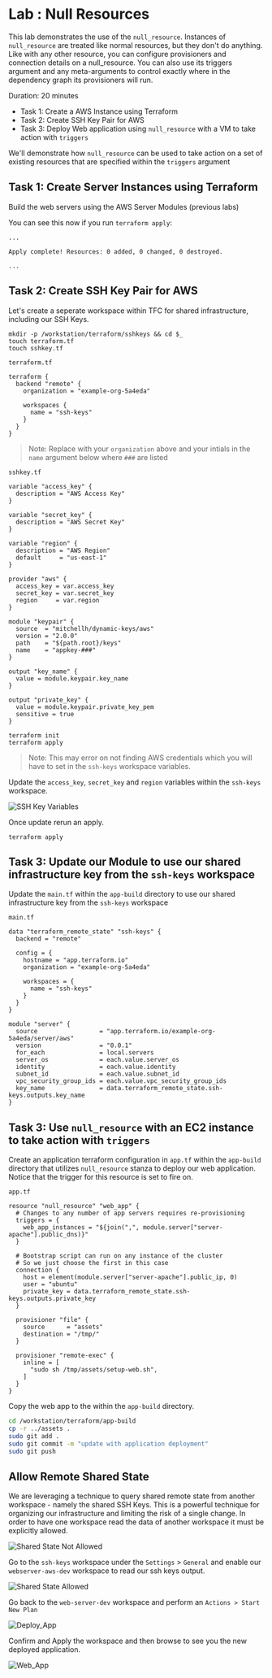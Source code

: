 # Lab : Null Resources

This lab demonstrates the use of the `null_resource`. Instances of `null_resource` are treated like normal resources, but they don't do anything. Like with any other resource, you can configure provisioners and connection details on a null_resource. You can also use its triggers argument and any meta-arguments to control exactly where in the dependency graph its provisioners will run.

Duration: 20 minutes

- Task 1: Create a AWS Instance using Terraform
- Task 2: Create SSH Key Pair for AWS
- Task 3: Deploy Web application using `null_resource` with a VM to take action with `triggers`

We'll demonstrate how `null_resource` can be used to take action on a set of existing resources that are specified within the `triggers` argument

## Task 1: Create Server Instances using Terraform

Build the web servers using the AWS Server Modules (previous labs)

You can see this now if you run `terraform apply`:

```text
...

Apply complete! Resources: 0 added, 0 changed, 0 destroyed.

...
```

## Task 2: Create SSH Key Pair for AWS

Let's create a seperate workspace within TFC for shared infrastructure, including our SSH Keys.

```shell
mkdir -p /workstation/terraform/sshkeys && cd $_
touch terraform.tf
touch sshkey.tf
```

`terraform.tf`

```hcl
terraform {
  backend "remote" {
    organization = "example-org-5a4eda"

    workspaces {
      name = "ssh-keys"
    }
  }
}
```

> Note: Replace with your `organization` above and your intials in the `name` argument below where `###` are listed

`sshkey.tf`

```hcl
variable "access_key" {
  description = "AWS Access Key"
}

variable "secret_key" {
  description = "AWS Secret Key"
}

variable "region" {
  description = "AWS Region"
  default     = "us-east-1"
}

provider "aws" {
  access_key = var.access_key
  secret_key = var.secret_key
  region     = var.region
}

module "keypair" {
  source  = "mitchellh/dynamic-keys/aws"
  version = "2.0.0"
  path    = "${path.root}/keys"
  name    = "appkey-###"
}

output "key_name" {
  value = module.keypair.key_name
}

output "private_key" {
  value = module.keypair.private_key_pem
  sensitive = true
}
```

```shell
terraform init
terraform apply
```

> Note: This may error on not finding AWS credentials which you will have to set in the `ssh-keys` workspace variables.

Update the `access_key`, `secret_key` and `region` variables within the `ssh-keys` workspace.

![SSH Key Variables](img/ssh_keys_variables.png)

Once update rerun an apply.

```shell
terraform apply
```

## Task 3: Update our Module to use our shared infrastructure key from the `ssh-keys` workspace

Update the `main.tf` within the `app-build` directory to use our shared infrastructure key from the `ssh-keys` workspace

`main.tf`

```hcl
data "terraform_remote_state" "ssh-keys" {
  backend = "remote"

  config = {
    hostname = "app.terraform.io"
    organization = "example-org-5a4eda"

    workspaces = {
      name = "ssh-keys"
    }
  }
}

module "server" {
  source                 = "app.terraform.io/example-org-5a4eda/server/aws"
  version                = "0.0.1"
  for_each               = local.servers
  server_os              = each.value.server_os
  identity               = each.value.identity
  subnet_id              = each.value.subnet_id
  vpc_security_group_ids = each.value.vpc_security_group_ids
  key_name               = data.terraform_remote_state.ssh-keys.outputs.key_name
}
```

## Task 3: Use `null_resource` with an EC2 instance to take action with `triggers`

Create an application terraform configuration in `app.tf` within the `app-build` directory that utilizes `null_resource` stanza to deploy our web application. Notice that the trigger for this resource is set to fire on.

`app.tf`

```hcl
resource "null_resource" "web_app" {
  # Changes to any number of app servers requires re-provisioning
  triggers = {
    web_app_instances = "${join(",", module.server["server-apache"].public_dns)}"
  }

  # Bootstrap script can run on any instance of the cluster
  # So we just choose the first in this case
  connection {
    host = element(module.server["server-apache"].public_ip, 0)
    user = "ubuntu"
    private_key = data.terraform_remote_state.ssh-keys.outputs.private_key
  }

  provisioner "file" {
    source      = "assets"
    destination = "/tmp/"
  }

  provisioner "remote-exec" {
    inline = [
      "sudo sh /tmp/assets/setup-web.sh",
    ]
  }
}
```

Copy the web app to the within the `app-build` directory.

```bash
cd /workstation/terraform/app-build
cp -r ../assets .
sudo git add .
sudo git commit -m "update with application deployment"
sudo git push
```

## Allow Remote Shared State

We are leveraging a technique to query shared remote state from another workspace - namely the shared SSH Keys.  This is a powerful technique for organizing our infrastructure and limiting the risk of a single change.  In order to have one workspace read the data of another workspace it must be explicitly allowed.

![Shared State Not Allowed](img/remote_state_disallowed.png)


Go to the `ssh-keys` workspace under the `Settings` > `General` and enable our `webserver-aws-dev` workspace to read our ssh keys output.

![Shared State Allowed](img/remote_state_allowed.png)


Go back to the `web-server-dev` workspace and perform an `Actions > Start New Plan`

![Deploy_App](img/null_resource_apply.png)

Confirm and Apply the workspace and then browse to see you the new deployed application.

![Web_App](img/web_app.png)
